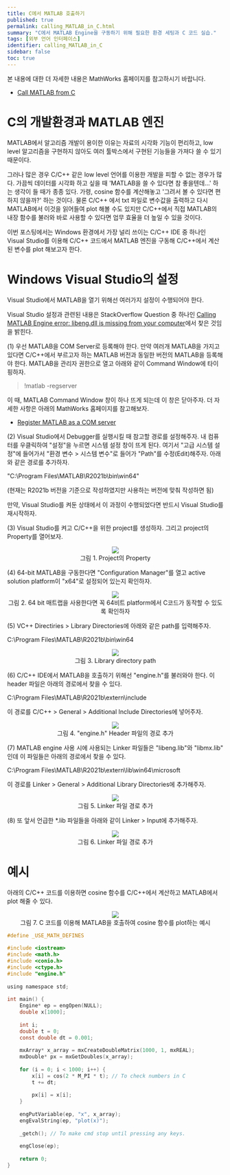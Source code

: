 ```yaml
---
title: C에서 MATLAB 호출하기
published: true
permalink: calling_MATLAB_in_C.html
summary: "C에서 MATLAB Engine을 구동하기 위해 필요한 환경 세팅과 C 코드 실습."
tags: [외부 언어 인터페이스]
identifier: calling_MATLAB_in_C
sidebar: false
toc: true
---
```


본 내용에 대한 더 자세한 내용은 MathWorks 홈페이지를 참고하시기 바랍니다.

- [Call MATLAB from C](https://www.mathworks.com/help/matlab/calling-matlab-engine-from-c-programs-1.html?s_tid=CRUX_lftnav)

# C의 개발환경과 MATLAB 엔진

MATLAB에서 알고리즘 개발이 용이한 이유는 자료의 시각화 기능이 편리하고, low level 알고리즘을 구현하지 않아도 여러 툴박스에서 구현된 기능들을 가져다 쓸 수 있기 때문이다.

그러나 많은 경우 C/C++ 같은 low level 언어를 이용한 개발을 피할 수 없는 경우가 많다. 가끔씩 데이터를 시각화 하고 싶을 때 'MATLAB을 쓸 수 있다면 참 좋을텐데...' 하는 생각이 들 때가 종종 있다. 가령, cosine 함수를 계산해놓고 '그려서 볼 수 있다면 편하지 않을까?' 하는 것이다. 물론 C/C++ 에서 txt 파일로 변수값을 출력하고 다시 MATLAB에서 이것을 읽어들여 plot 해볼 수도 있지만 C/C++에서 직접 MATLAB의 내장 함수를 불러와 바로 사용할 수 있다면 업무 효율을 더 높일 수 있을 것이다.

이번 포스팅에서는 Windows 환경에서 가장 널리 쓰이는 C/C++ IDE 중 하나인 Visual Studio를 이용해 C/C++ 코드에서 MATLAB 엔진을 구동해 C/C++에서 계산된 변수를 plot 해보고자 한다. 

# Windows Visual Studio의 설정

Visual Studio에서 MATLAB을 열기 위해선 여러가지 설정이 수행되어야 한다.

Visual Studio 설정과 관련된 내용은 StackOverflow Question 중 하나인 [Calling MATLAB Engine error: libeng.dll is missing from your computer](https://stackoverflow.com/questions/37470396/calling-matlab-engine-error-libeng-dll-is-missing-from-your-computer)에서 찾은 것임을 밝힌다.

(1) 우선 MATLAB을 COM Server로 등록해야 한다. 만약 여러개 MATLAB을 가지고 있다면 C/C++에서 부르고자 하는 MATLAB 버전과 동일한 버전의 MATLAB을 등록해야 한다. MATLAB을 관리자 권한으로 열고 아래와 같이 Command Window에 타이핑하자.

>!matlab -regserver

이 때, MATLAB Command Window 창이 하나 뜨게 되는데 이 창은 닫아주자. 더 자세한 사항은 아래의 MathWorks 홈페이지를 참고해보자.

- [Register MATLAB as a COM server](https://www.mathworks.com/help/matlab/matlab_external/registering-matlab-software-as-a-com-server.html)  

(2) Visual Studio에서 Debugger를 실행시킬 때 참고할 경로를 설정해주자. 내 컴퓨터를 우클릭하여 "설정"을 누르면 시스템 설정 창이 뜨게 된다. 여기서 "고급 시스템 설정"에 들어가서 "환경 변수 > 시스템 변수"로 들어가 "Path"를 수정(Edit)해주자. 아래와 같은 경로를 추가하자.

"C:\Program Files\MATLAB\R2021b\bin\win64"

(현재는 R2021b 버전을 기준으로 작성하였지만 사용하는 버전에 맞춰 작성하면 됨)

만약, Visual Studio를 켜둔 상태에서 이 과정이 수행되었다면 반드시 Visual Studio를 재시작하자. 

(3) Visual Studio를 켜고 C/C++을 위한 project를 생성하자. 그리고 project의 Property를 열어보자.

<p align = "center">
  <img src = "https://raw.githubusercontent.com/matlabtutorial/matlabtutorial.github.io/master/images/blog_posts/2022-06-20-calling_MATLAB_in_C/pic1.jpg">
  <br>
  그림 1. Project의 Property
</p>

(4) 64-bit MATLAB을 구동한다면 "Configuration Manager"를 열고 active solution platform이 "x64"로 설정되어 있는지 확인하자.

<p align = "center">
  <img src = "https://raw.githubusercontent.com/matlabtutorial/matlabtutorial.github.io/master/images/blog_posts/2022-06-20-calling_MATLAB_in_C/pic2.jpg">
  <br>
  그림 2. 64 bit 매트랩을 사용한다면 꼭 64비트 platform에서 C코드가 동작할 수 있도록 확인하자
</p>

(5) VC++ Directiries > Library Directories에 아래와 같은 path를 입력해주자.

C:\Program Files\MATLAB\R2021b\bin\win64

<p align = "center">
  <img src = "https://raw.githubusercontent.com/matlabtutorial/matlabtutorial.github.io/master/images/blog_posts/2022-06-20-calling_MATLAB_in_C/pic3.jpg">
  <br>
  그림 3. Library directory path
</p>

(6) C/C++ IDE에서 MATLAB을 호출하기 위해선 "engine.h"를 불러와야 한다. 이 header 파일은 아래의 경로에서 찾을 수 있다.

C:\Program Files\MATLAB\R2021b\extern\include

이 경로를 C/C++ > General > Additional Include Directories에 넣어주자.

<p align = "center">
  <img src = "https://raw.githubusercontent.com/matlabtutorial/matlabtutorial.github.io/master/images/blog_posts/2022-06-20-calling_MATLAB_in_C/pic4.jpg">
  <br>
  그림 4. "engine.h" Header 파일의 경로 추가
</p>

(7) MATLAB engine 사용 시에 사용되는 Linker 파일들은 "libeng.lib"와 "libmx.lib" 인데 이 파일들은 아래의 경로에서 찾을 수 있다.

C:\Program Files\MATLAB\R2021b\extern\lib\win64\microsoft

이 경로를 Linker > General > Additional Library Directories에 추가해주자.

<p align = "center">
  <img src = "https://raw.githubusercontent.com/matlabtutorial/matlabtutorial.github.io/master/images/blog_posts/2022-06-20-calling_MATLAB_in_C/pic5.jpg">
  <br>
  그림 5. Linker 파일 경로 추가
</p>

(8) 또 앞서 언급한 *.lib 파일들을 아래와 같이 Linker > Input에 추가해주자.

<p align = "center">
  <img src = "https://raw.githubusercontent.com/matlabtutorial/matlabtutorial.github.io/master/images/blog_posts/2022-06-20-calling_MATLAB_in_C/pic6.jpg">
  <br>
  그림 6. Linker 파일 경로 추가
</p>


# 예시

아래의 C/C++ 코드를 이용하면 cosine 함수를 C/C++에서 계산하고 MATLAB에서 plot 해줄 수 있다.

<p align = "center">
  <img src = "https://raw.githubusercontent.com/matlabtutorial/matlabtutorial.github.io/master/images/blog_posts/2022-06-20-calling_MATLAB_in_C/pic7.jpg">
  <br>
  그림 7. C 코드를 이용해 MATLAB을 호출하여 cosine 함수를 plot하는 예시
</p>

```c
#define _USE_MATH_DEFINES
 
#include <iostream>
#include <math.h>
#include <conio.h>
#include <ctype.h>
#include "engine.h"
 
using namespace std;
 
int main() {
    Engine* ep = engOpen(NULL);
    double x[1000];
 
    int i;
    double t = 0;
    const double dt = 0.001;
 
    mxArray* x_array = mxCreateDoubleMatrix(1000, 1, mxREAL);
    mxDouble* px = mxGetDoubles(x_array);
 
    for (i = 0; i < 1000; i++) {
        x[i] = cos(2 * M_PI * t); // To check numbers in C
        t += dt;
 
        px[i] = x[i];
    }
 
    engPutVariable(ep, "x", x_array);
    engEvalString(ep, "plot(x)");
   
    _getch(); // To make cmd stop until pressing any keys.
 
    engClose(ep);
 
    return 0;
}
 
```